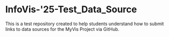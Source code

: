 # InfoVis-'25-Test_Data_Source
This is a test repository created to help students understand how to submit links to data sources for the MyVis Project via GitHub.
